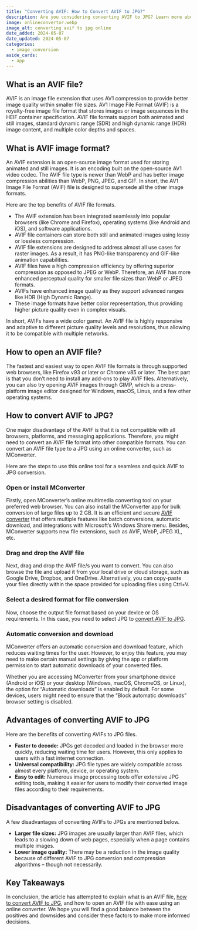 ```yaml
---
title: "Converting AVIF: How to Convert AVIF to JPG?"
description: Are you considering converting AVIF to JPG? Learn more about converting AVIF to JPG easily online! Get to know the advantages and disadvantages of AVIF to JPG file conversion!
image: onlineconvertor.webp
image_alt: converting avif to jpg online
date_added: 2024-05-07
date_updated: 2024-05-07
categories:
  - image_conversion
aside_cards:
  - app
---
```


## What is an AVIF file?
AVIF is an image file extension that uses AV1 compression to provide better image quality within smaller file sizes. AV1 Image File Format (AVIF) is a royalty-free image file format that stores images or image sequences in the HEIF container specification. AVIF file formats support both animated and still images, standard dynamic range (SDR) and high dynamic range (HDR) image content, and multiple color depths and spaces.

## What is AVIF image format?
An AVIF extension is an open-source image format used for storing animated and still images. It is an encoding built on the open-source AV1 video codec. The AVIF file type is newer than WebP and has better image compression abilities than WebP, PNG, JPEG, and GIF. In short, the AV1 Image File Format (AVIF) file is designed to supersede all the other image formats.

Here are the top benefits of AVIF file formats.

- The AVIF extension has been integrated seamlessly into popular browsers (like Chrome and Firefox), operating systems (like Android and iOS), and software applications.
- AVIF file containers can store both still and animated images using lossy or lossless compression.
- AVIF file extensions are designed to address almost all use cases for raster images. As a result, it has PNG-like transparency and GIF-like animation capabilities.
- AVIF files have a high compression efficiency by offering superior compression as opposed to JPEG or WebP. Therefore, an AVIF has more enhanced perceptual quality for smaller file sizes than WebP or JPEG formats.
- AVIFs have enhanced image quality as they support advanced ranges like HDR (High Dynamic Range).
- These image formats have better color representation, thus providing higher picture quality even in complex visuals. 

In short, AVIFs have a wide color gamut.
An AVIF file is highly responsive and adaptive to different picture quality levels and resolutions, thus allowing it to be compatible with multiple networks.

## How to open an AVIF file?
The fastest and easiest way to open AVIF file formats is through supported web browsers, like Firefox v93 or later or Chrome v85 or later. The best part is that you don’t need to install any add-ons to play AVIF files. Alternatively, you can also try opening AVIF images through GIMP, which is a cross-platform image editor designed for Windows, macOS, Linus, and a few other operating systems.

## How to convert AVIF to JPG?
One major disadvantage of the AVIF is that it is not compatible with all browsers, platforms, and messaging applications. Therefore, you might need to convert an AVIF file format into other compatible formats. You can convert an AVIF file type to a JPG using an online converter, such as MConverter.

Here are the steps to use this online tool for a seamless and quick AVIF to JPG conversion.

### Open or install MConverter
Firstly, open MConverter’s online multimedia converting tool on your preferred web browser. You can also install the MConverter app for bulk conversion of large files up to 2 GB. It is an efficient and secure [AVIF converter](https://mconverter.eu/convert/avif/) that offers multiple features like batch conversions, automatic download, and integrations with Microsoft’s Windows Share menu. Besides, MConverter supports new file extensions, such as AVIF, WebP, JPEG XL, etc.

### Drag and drop the AVIF file
Next, drag and drop the AVIF file/s you want to convert. You can also browse the file and upload it from your local drive or cloud storage, such as Google Drive, Dropbox, and OneDrive. Alternatively, you can copy-paste your files directly within the space provided for uploading files using Ctrl+V.

### Select a desired format for file conversion
Now, choose the output file format based on your device or OS requirements. In this case, you need to select JPG to [convert AVIF to JPG](https://mconverter.eu/convert/avif/jpg/). 

### Automatic conversion and download
MConverter offers an automatic conversion and download feature, which reduces waiting times for the user. However, to enjoy this feature, you may need to make certain manual settings by giving the app or platform permission to start automatic downloads of your converted files.

Whether you are accessing MConverter from your smartphone device (Android or iOS) or your desktop (Windows, macOS, ChromeOS, or Linux), the option for “Automatic downloads” is enabled by default. For some devices, users might need to ensure that the “Block automatic downloads” browser setting is disabled.

## Advantages of converting AVIF to JPG
Here are the benefits of converting AVIFs to JPG files.

- **Faster to decode:** JPGs get decoded and loaded in the browser more quickly, reducing waiting time for users. However, this only applies to users with a fast internet connection.
- **Universal compatibility:** JPG file types are widely compatible across almost every platform, device, or operating system.
- **Easy to edit:** Numerous image processing tools offer extensive JPG editing tools, making it easier for users to modify their converted image files according to their requirements.

## Disadvantages of converting AVIF to JPG
A few disadvantages of converting AVIFs to JPGs are mentioned below.

- **Larger file sizes:** JPG images are usually larger than AVIF files, which leads to a slowing down of web pages, especially when a page contains multiple images.
- **Lower image quality:** There may be a reduction in the image quality because of different AVIF to JPG conversion and compression algorithms – though not necessarily.

## Key Takeaways
In conclusion, the article has attempted to explain what is an AVIF file, [how to convert AVIF to JPG](https://mconverter.eu/), and how to open an AVIF file with ease using an online converter. We hope you will find a good balance between the positives and downsides and consider these factors to make more informed decisions.


